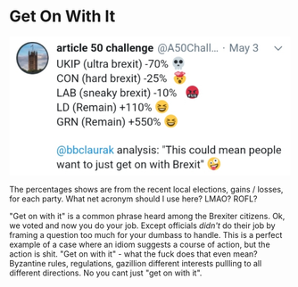 # Get On With It

![](geton.jpg)

The percentages shows are from the recent local elections, gains /
losses, for each party. What net acronym should I use here? LMAO?
ROFL?

"Get on with it" is a common phrase heard among the Brexiter
citizens. Ok, we voted and now you do your job. Except officials
*didn't* do their job by framing a question too much for your dumbass
to handle. This is a perfect example of a case where an idiom suggests
a course of action, but the action is shit. "Get on with it" - what
the fuck does that even mean? Byzantine rules, regulations, gazillion
different interests pullling to all different directions. No you cant
just "get on with it". 
